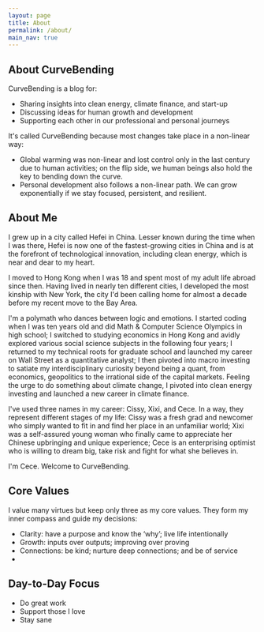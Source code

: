 ```yaml
---
layout: page
title: About
permalink: /about/
main_nav: true
---
```


## About CurveBending
CurveBending is a blog for:
- Sharing insights into clean energy, climate finance, and start-up
- Discussing ideas for human growth and development
- Supporting each other in our professional and personal journeys

It's called CurveBending because most changes take place in a non-linear way:
- Global warming was non-linear and lost control only in the last century due to human activities; on the flip side, we human beings also hold the key to bending down the curve.
- Personal development also follows a non-linear path. We can grow exponentially if we stay focused, persistent, and resilient.

## About Me
I grew up in a city called Hefei in China. Lesser known during the time when I was there, Hefei is now one of the fastest-growing cities in China and is at the forefront of technological innovation, including clean energy, which is near and dear to my heart.

I moved to Hong Kong when I was 18 and spent most of my adult life abroad since then. Having lived in nearly ten different cities, I developed the most kinship with New York, the city I'd been calling home for almost a decade before my recent move to the Bay Area.

I'm a polymath who dances between logic and emotions. I started coding when I was ten years old and did Math & Computer Science Olympics in high school; I switched to studying economics in Hong Kong and avidly explored various social science subjects in the following four years; I returned to my technical roots for graduate school and launched my career on Wall Street as a quantitative analyst; I then pivoted into macro investing to satiate my interdisciplinary curiosity beyond being a quant, from economics, geopolitics to the irrational side of the capital markets. Feeling the urge to do something about climate change, I pivoted into clean energy investing and launched a new career in climate finance.

I've used three names in my career: Cissy, Xixi, and Cece. In a way, they represent different stages of my life: Cissy was a fresh grad and newcomer who simply wanted to fit in and find her place in an unfamiliar world; Xixi was a self-assured young woman who finally came to appreciate her Chinese upbringing and unique experience; Cece is an enterprising optimist who is willing to dream big, take risk and fight for what she believes in.

I'm Cece. Welcome to CurveBending.

## Core Values
I value many virtues but keep only three as my core values. They form my inner compass and guide my decisions:
- Clarity: have a purpose and know the ‘why’; live life intentionally
- Growth: inputs over outputs; improving over proving
- Connections: be kind; nurture deep connections; and be of service
- 
## Day-to-Day Focus
- Do great work
- Support those I love
- Stay sane



